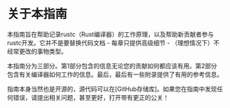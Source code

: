 # 关于本指南

本指南旨在帮助记录rustc（Rust编译器）的工作原理，以及帮助新贡献者参与rustc开发。它并不是要替换代码文档 - 每章只提供高级细节 - （理想情况下）不经常更改的事物类型。

本指南分为三部分。第1部分包含的信息无论您的贡献如何都应该有用。第2部分包含有关编译器如何工作的信息。最后，最后有一些附录提供了有用的参考信息。

指南本身当然也是开源的，源代码可以在[GitHub存储库]。如果您在指南中发现任何错误，请提出相关问题，甚至更好，打开带有更正的公关！

[github repository]: https://github.com/rust-lang/rustc-guide/
